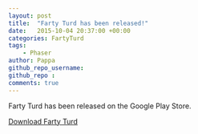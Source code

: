 ```yaml
---
layout: post
title:  "Farty Turd has been released!"
date:   2015-10-04 20:37:00 +00:00
categories: FartyTurd
tags:
	- Phaser
author: Pappa
github_repo_username: 
github_repo : 
comments: true
---
```


Farty Turd has been released on the Google Play Store.

<a href="https://play.google.com/store/apps/details?id=com.github.DungBeetleBASH.FartyTurd">Download Farty Turd</a>